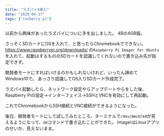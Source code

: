 ```yaml
---
title: "ラズパイ4導入"
date: "2020-04-17"
tags: ["rasberry pi"]
---
```


以前から興味があったラズパイについに手を出しました。
4Bの4GB版。

さっそくSDカードにOSを入れて、と思ったらChromebookでできない。
https://www.raspberrypi.org/downloads/ の`Raspberry Pi Imager for Ubuntu`を入れて、起動はするもののSDカードを認識してくれないので書き込み先が指定できず。

開発者モードにすればいけるのかもしれないけれど、いったん諦めてWindows10で。
あっさり認識してOS入りSDカード作成完了。

ラズパイ起動したら、ネットワーク設定やらアップデートやらをした後、Raspberry Piの設定→インターフェイス→SSHとVNCを有効にして再起動。

これでChromebookからSSH接続とVNC接続ができるようになった。

後日、開発者モードにして試してみたところ、ターミナルで`/dev/mmcblk0`が見えるようになって、`dd`コマンドで書き込むことができた。
ImagerはLinuxアプリのせいか、見えないまま。
